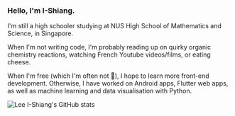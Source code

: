 ### Hello, I'm I-Shiang.

I'm still a high schooler studying at NUS High School of Mathematics and Science, in Singapore.

When I'm not writing code, I'm probably reading up on quirky organic chemistry reactions, watching French Youtube videos/films, or eating cheese.

When I'm free (which I'm often not 🥲), I hope to learn more front-end development. Otherwise, I have worked on Android apps, Flutter web apps, as well as machine learning and data visualisation with Python.

![Lee I-Shiang's GitHub stats](https://github-readme-stats.vercel.app/api?username=BenTan101&show_icons=true)

<!--
**BenTan101/BenTan101** is a ✨ _special_ ✨ repository because its `README.md` (this file) appears on your GitHub profile.

Here are some ideas to get you started:

- 🔭 I’m currently working on ...
- 🌱 I’m currently learning ...
- 👯 I’m looking to collaborate on ...
- 🤔 I’m looking for help with ...
- 💬 Ask me about ...
- 📫 How to reach me: ...
- 😄 Pronouns: ...
- ⚡ Fun fact: ...
-->
